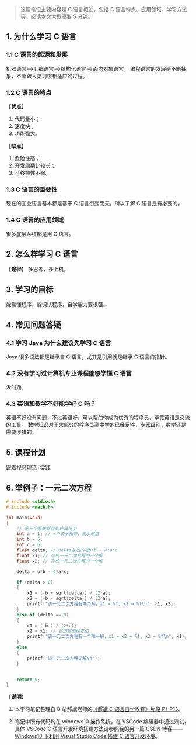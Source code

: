 > 这篇笔记主要内容是 C 语言概述，包括 C 语言特点、应用领域、学习方法等。阅读本文大概需要 5 分钟。​

## 1. 为什么学习 C 语言

### 1.1 C 语言的起源和发展

机器语言-->汇编语言-->结构化语言-->面向对象语言。
编程语言的发展是不断抽象，不断跟人类习惯相适应的过程。

### 1.2 C 语言的特点

【**优点**】

1. 代码量小；
2. 速度快；
3. 功能强大。

【**缺点**】

1. 危险性高；
2. 开发周期比较长；
3. 可移植性不强。

### 1.3 C 语言的重要性

现在的工业语言基本都是基于 C 语言衍变而来，所以了解 C 语言是有必要的。

### 1.4 C 语言的应用领域

很多底层系统都是用 C 语言。

## 2. 怎么样学习 C 语言

【**途径**】
多思考，多上机。

## 3. 学习的目标

能看懂程序，能调试程序，自学能力要很强。

## 4. 常见问题答疑

### 4.1 学习 Java 为什么建议先学习 C 语言

Java 很多语法都是继承自 C 语言，尤其是引用就是继承 C 语言的指针。

### 4.2 没有学习过计算机专业课程能够学懂 C 语言

没问题。

### 4.3 英语和数学不好能学好 C 吗？

英语不好没有问题，不过英语好，可以帮助你成为优秀的程序员，毕竟英语是交流的工具。
数学知识对于大部分的程序员高中学的已经足够，专家级别，数学还是需要涉猎的。

## 5. 课程计划

跟着视频理论+实践

## 6. 举例子：一元二次方程

```c
# include <stdio.h>
# include <math.h>

int main(void)
{
    // 把三个系数保存到计算机中
    int a = 1; // =不表示相等，表示赋值
    int b = 5;
    int c = 6;
    float delta; // delta存放的是b*b - 4*a*c
    float x1; // 存放一元二次方程的一个解
    float x2; // 存放一元二次方程的一个解

    delta = b*b - 4*a*c;

    if (delta > 0)
    {
        x1 = (-b + sqrt(delta)) / (2*a);
        x2 = (-b - sqrt(delta)) / (2*a);
        printf("该一元二次方程有两个解，x1 = %f, x2 = %f\n", x1, x2);
    }
    else if (delta == 0)
    {
        x1 = (-b ) / (2*a);
        x2 = x1; // 右边赋值给左边
        printf("该一元二次方程有一个唯一解，x1 = x2 = %f, x2 = %f\n", x1);
    }
    else
    {
        printf("该一元二次方程无解\n");
    }


    return 0;
}
```

【**说明**】

1. 本学习笔记整理自 B 站郝斌老师的[《郝斌 C 语言自学教程》片段 P1-P13](https://www.bilibili.com/video/av8074534?p=1)。

2. 笔记中所有代码均在 windows10 操作系统，在 VSCode 编辑器中通过测试。具体 VSCode C 语言开发环境搭建方法请参照我的另一篇 CSDN 博客——[Windows10 下利用 Visual Studio Code 搭建 C 语言开发环境](https://blog.csdn.net/qq_27283619/article/details/103648264)。
